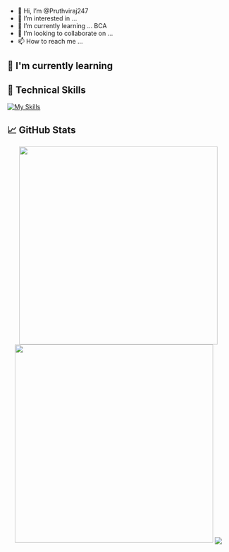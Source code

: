 
- 👋 Hi, I’m @Pruthviraj247
- 👀 I’m interested in ...
- 🌱 I’m currently learning ... BCA
- 💞️ I’m looking to collaborate on ...
- 📫 How to reach me ...
## 🌱 I'm currently learning


## 💼 Technical Skills
[![My Skills](https://skills.thijs.gg/icons?i=c,java,py,html,css,js,nodejs,mongodb,mysql,figma&theme=light)](https://skills.thijs.gg)


## 📈 GitHub Stats 
<p align = "center">
    <img src = "https://github-readme-streak-stats.herokuapp.com?user=Pruthviraj247&theme=dark&hide_border=true" width = 450>
 <img src = "https://github-readme-stats.vercel.app/api?username=Pruthviraj247&show_icons=true&theme=bear&nbsp&nbsp&nbsp&nbsp&nbsp&nbsp&nbsp&nbsp&nbsp&nbsp" width = 450>
  <img align="center" src="https://github-readme-stats.anuraghazra1.vercel.app/api/top-langs/?username=Pruthviraj247&layout=compact&theme=radical" />
  </p>
 
